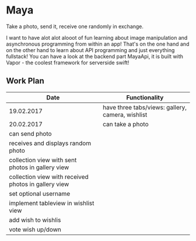 # Maya
Take a photo, send it, receive one randomly in exchange.

I want to have alot alot alooot of fun learning about image manipulation and asynchronous programming from within an app!
That's on the one hand and on the other hand to learn about API programming and just everything fullstack!
You can have a look at the backend part MayaApi, it is built with Vapor - the coolest framework for serverside swift!

## Work Plan

Date | Functionality
--- | ---
19.02.2017 | have three tabs/views: gallery, camera, wishlist
20.02.2017 | can take a photo
 | can send photo
 | receives and displays random photo
 | collection view with sent photos in gallery view
 | collection view with received photos in gallery view
 | set optional username
 | implement tableview in wishlist view
 | add wish to wishlis
 | vote wish up/down
